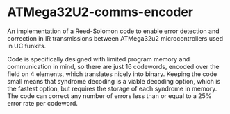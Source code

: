 # ATMega32U2-comms-encoder
An implementation of a Reed-Solomon code to enable error detection and correction in IR transmissions between ATMega32u2 microcontrollers used in UC funkits.

Code is specifically designed with limited program memory and communication in mind, so there are just 16 codewords, encoded over the field on 4 elements, which translates nicely into binary. Keeping the code small means that syndrome decoding is a viable decoding option, which is the fastest option, but requires the storage of each syndrome in memory. The code can correct any number of errors less than or equal to a 25% error rate per codeword.
